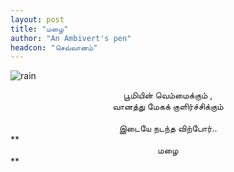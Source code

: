 ```yaml
---
layout: post
title: "மழை"
author: "An Ambivert's pen"
headcon: "செவ்வானம்"
---
```


![rain]({{site.url}}/img/rain.jpg "rain")

<center>பூமியின் வெம்மைக்கும் ,<br>
வானத்து மேகக் குளிர்ச்சிக்கும்<br>
<br>இடையே நடந்த விற்போர்..<br></center>
**<center>மழை</center>**
